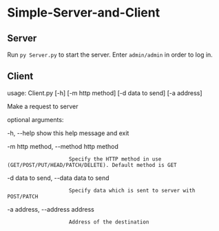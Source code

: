 # Simple-Server-and-Client

## Server

Run ```py Server.py``` to start the server. Enter ```admin/admin``` in order to log in.

## Client

usage: Client.py [-h] [-m http method] [-d data to send] [-a address]

Make a request to server

optional arguments:

  -h, --help            show this help message and exit
  
  -m http method, --method http method
  
                        Specify the HTTP method in use (GET/POST/PUT/HEAD/PATCH/DELETE). Default method is GET
  -d data to send, --data data to send
  
                        Specify data which is sent to server with POST/PATCH
  -a address, --address address
  
                        Address of the destination
